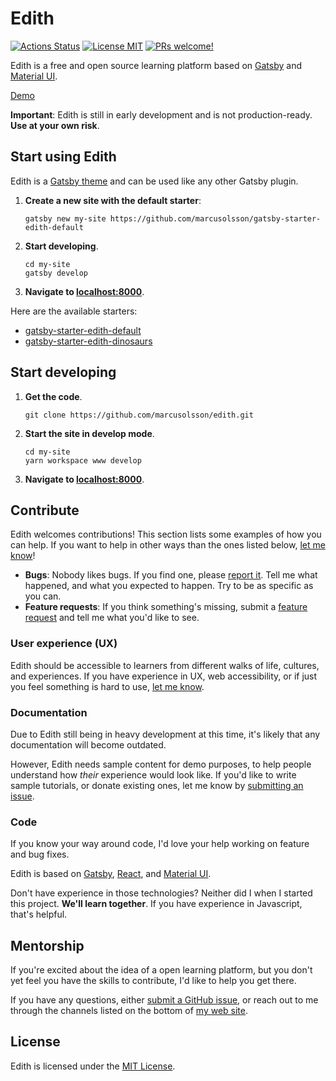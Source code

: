 # Edith

[![Actions Status](https://github.com/marcusolsson/edith/workflows/CI/badge.svg)](https://github.com/marcusolsson/edith/actions)
[![License MIT](https://img.shields.io/badge/license-MIT-blue.svg?style=flat)](LICENSE)
[![PRs welcome!](https://img.shields.io/badge/PRs-welcome-brightgreen.svg)](#contribute)

Edith is a free and open source learning platform based on [Gatsby](https://www.gatsbyjs.org/) and [Material UI](https://material-ui.com/).

[Demo](https://marcusolsson.github.io/edith)

**Important**: Edith is still in early development and is not production-ready. **Use at your own risk**.

## Start using Edith

Edith is a [Gatsby theme](https://www.gatsbyjs.org/docs/themes/) and can be used like any other Gatsby plugin.

1. **Create a new site with the default starter**:

   ```
   gatsby new my-site https://github.com/marcusolsson/gatsby-starter-edith-default
   ```

1. **Start developing**.

   ```
   cd my-site
   gatsby develop
   ```

1. **Navigate to [localhost:8000](http://localhost:8000)**.

Here are the available starters:

- [gatsby-starter-edith-default](https://github.com/marcusolsson/gatsby-starter-edith-default)
- [gatsby-starter-edith-dinosaurs](https://github.com/marcusolsson/gatsby-starter-edith-dinosaurs)

## Start developing

1. **Get the code**.

   ```
   git clone https://github.com/marcusolsson/edith.git
   ```

1. **Start the site in develop mode**.

   ```
   cd my-site
   yarn workspace www develop
   ```

1. **Navigate to [localhost:8000](http://localhost:8000)**.

## Contribute

Edith welcomes contributions! This section lists some examples of how you can help. If you want to help in other ways than the ones listed below, [let me know](https://github.com/marcusolsson/edith/issues/new)!

- **Bugs**: Nobody likes bugs. If you find one, please [report it](https://github.com/marcusolsson/edith/issues/new). Tell me what happened, and what you expected to happen. Try to be as specific as you can.
- **Feature requests**: If you think something's missing, submit a [feature request](https://github.com/marcusolsson/edith/issues/new) and tell me what you'd like to see.

### User experience (UX)

Edith should be accessible to learners from different walks of life, cultures, and experiences. If you have experience in UX, web accessibility, or if just you feel something is hard to use, [let me know](https://github.com/marcusolsson/edith/issues/new).

### Documentation

Due to Edith still being in heavy development at this time, it's likely that any documentation will become outdated.

However, Edith needs sample content for demo purposes, to help people understand how _their_ experience would look like. If you'd like to write sample tutorials, or donate existing ones, let me know by [submitting an issue](https://github.com/marcusolsson/edith/issues/new).

### Code

If you know your way around code, I'd love your help working on feature and bug fixes.

Edith is based on [Gatsby](https://gatsbyjs.org), [React](https://reactjs.org/), and [Material UI](https://material-ui.com/).

Don't have experience in those technologies? Neither did I when I started this project. **We'll learn together**. If you have experience in Javascript, that's helpful.

## Mentorship

If you're excited about the idea of a open learning platform, but you don't yet feel you have the skills to contribute, I'd like to help you get there.

If you have any questions, either [submit a GitHub issue](https://github.com/marcusolsson/edith/issues/new), or reach out to me through the channels listed on the bottom of [my web site](https://marcus.se.net).

## License

Edith is licensed under the [MIT License](LICENSE).

